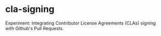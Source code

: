 # cla-signing
Experiment: Integrating Contributor License Agreements (CLAs) signing with Github's Pull Requests.
